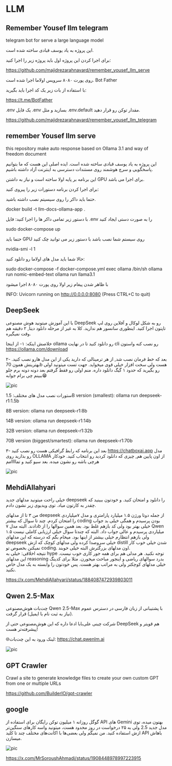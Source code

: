 # LLM

## Remember Yousef llm telegram

telegram bot for serve a large language model

این پروژه به یاد یوسف قبادی ساخته شده است.

برای اجرا کردن این پروژه اول باید پروژه زیر را اجرا کنید:

https://github.com/majidrezarahnavard/remember_yousef_llm_serve

روی پورت ۸۰۸۰ سرویس اولاما اجرا شده است.
Bot Father

با استفاده از بات زیر یک کد اجرا باید بگیرید:

https://t.me/BotFather

.env
یک فایل .env بسازید و مثل .env.default مقدار توکن رو قرار دهید.

https://github.com/majidrezarahnavard/remember_yousef_llm_telegram


## remember Yousef llm serve

this repository make auto response based on Ollama 3.1 and way of freedom document

این پروژه به یاد یوسف قبادی ساخته شده است. ایده اصلی این هست که ما بتوانیم پاسخگویی و سرچ هوشمند روی مستندات دسترسی به اینترنت آزاد داشته باشیم.

این برنامه بر پایه اولا ساخته است و نیاز به داشتن GPU برای اجرا می باشد.

برای اجرا کردن برنامه دستورات زیر را پیروی کنید:

حتما باید داکر را روی سیسیتم نصب داشته باشید.

docker build -t llm-docs-ollama-app .

با دستور زیر تمامی داکر ها را اجرا کنید: فایل .env را به صورت دستی ایجاد کنید

sudo docker-compose up

حتما باید GPU روی سیستم شما نصب باشد با دستور زیر می توانید چک کنید

nvidia-smi -l 1

حالا شما باید مدل های اولاما رو دانلود کنید:

sudo docker-compose -f docker-compose.yml exec ollama /bin/sh 
ollama run nomic-embed-text
ollama run llama3.1

با ظاهر شدن پیغام زیر اولا روی پورت ۸۰۸۰ اجرا میشود

INFO:     Uvicorn running on http://0.0.0.0:8080 (Press CTRL+C to quit)



## DeepSeek

با این آموزش میتونید هوش مصنوعی DeepSeek رو به شکل لوکال و آفلاین روی لپ تاپتون اجرا کنید. اینطوری سانسور هم ندارید.
کلا به غیر از مرحله دانلود دیتا, ۲ دقیقه هم وقت نمیگیره.

خلاصش اینکه:
۱- از اینجا ollama رو دانلود کنید تا در نهایت cli رو نصب کنه واستون
https://ollama.com/download

۲- بعد که خط فرمان نصب شد, از هر ترمینالی که دارید یکی از این مدل هارو نصب کنید.
بهترینش همون 70b هست ولی سخت افزار خیلی قوی میخواید. جهت تست میتونید اولی رو بگیرید که حدود ۱ گیگ دانلود داره.
منم اولی رو فقط گرفتم بعد دونه دونه برم جلو ببینم چی برام جوابه😁

![pic](https://pbs.twimg.com/media/GiNqHA7WoAANNiU?format=jpg&name=small)

ستورات نصب مدل های مختلف:
1.5B version (smallest):
ollama run deepseek-r1:1.5b

8B version:
ollama run deepseek-r1:8b

14B version:
ollama run deepseek-r1:14b

32B version:
ollama run deepseek-r1:32b

70B version (biggest/smartest):
ollama run deepseek-r1:70b

۳- بعد این برنامه که رابط گرافیکی هست رو نصب کنید 
https://chatboxai.app
مدل رو بذارید روی OLLAMA
از اون پایین هم, چیزی که دانلود کردید رو انتخاب کنید. خودکار هرچی باشه رو نشون میده. بعد سیو کنید و تماااامم

![pic](https://pbs.twimg.com/media/GiNqXRsX0AERBob?format=jpg&name=small)


## MehdiAllahyari

خیلی راحت میتونید مدلهای جدید deepseek را دانلود و امتحان کنید. و خودتون ببینید که چقدر به کارتون میاد. توی ویدیوی زیر نشون دادم. 
 
من ۳ تا از مدلهای deepseek از جمله دوتا ورژن ۱.۵ میلیارد پارامتری و مدل ۷میلیاردی را امتحان کردم. چند تا سوال که بیشتر coding بودن پرسیدم و همگی خیلی بد جواب دادند. البته مدل ۷b خیلی بهتر بود ولی کد بازهم غلط بود. بعد همین سوالها را از Qwen ۱.۵ میلیاردی پرسیدم و عالی جواب داد. البته که چندتا سوال خیلی ارزیابی کاملی نیست ولی بازهم انتظارم خیلی بیشتر از اینها بود.
میخام بگم که درسته که این مدلهای deepseek خیلی سروصدا کرده ولی مدلهای کوچک که ازش distill شدن خیلی خوب کار نمیکنن بخصوص تو coding. اون مدلهای بزرگترش البته خیلی خوبند.  
نتیجه اخلاقی: خیلی به hype توجه نکنید. هر مدلی هم برای همه جور کاری خوب نیست. این مدلهای reasoning بدرد سوالهای ریاضی و اینجور مباحث میخورن. مثلا برای کدینگ خیلی مدلهای کوچکتر ولی به مراتب بهتر هست. پس خودتون را وابسته به یک مدل خاص نکنید.

https://x.com/MehdiAllahyari/status/1884087472939803011


## Qwen 2.5-Max

چت‌بات هوش‌مصنوعی Qwen 2.5-Max با پشتیبانی از زبان فارسی در دسترس عموم (نیاز به ثبت نام با ایمیل) قرار گرفت.

شرکت چینی علی‌بابا ادعا داره که این هوش‌مصنوعی حتی از DeepSeek هم قویتر و پیشرفته‌تر هست!

🌐لینک ورود به این چت‌بات:
https://chat.qwenlm.ai

![pic](https://pbs.twimg.com/media/Gih--r7XAAAon87?format=jpg&name=small)



## GPT Crawler 

Crawl a site to generate knowledge files to create your own custom GPT from one or multiple URLs

https://github.com/BuilderIO/gpt-crawler


## google

گوگل روزانه ۱ میلیون توکن رایگان برای استفاده از API های Gemini بهتون میده، توی مدل جدید 2.5 ولی به ۲۵ درخواست در روز محدود هست، میتونید واسه کارهای سنگین‌تر ازش استفاده کنید.
من نمیگم ولی بعضی‌ها با اکانت‌های مختلف چند تا کلید API باهاش میسازن.

![pic](https://pbs.twimg.com/media/GnwrM3dWYAAsEGD?format=png&name=small)


https://x.com/MrSoroushAhmadi/status/1908448978997223915